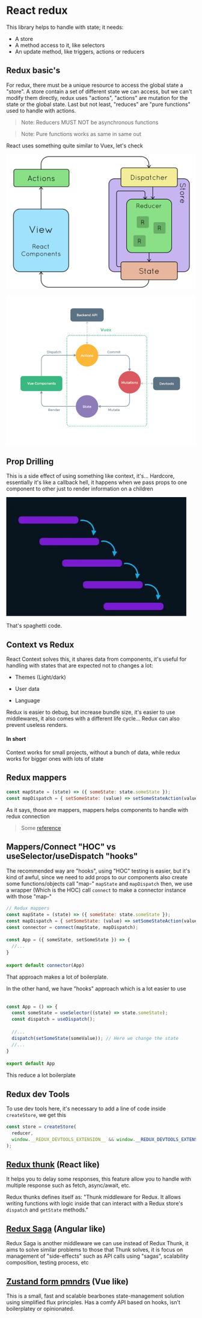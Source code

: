 # React redux

This library helps to handle with state; it needs:

- A store
- A method access to it, like selectors
- An update method, like triggers, actions or reducers

## Redux basic's

For redux, there must be a unique resource to access the
global state a "store". A store contain a set of different
state we can access, but we can't modify them directly,
redux uses "actions", "actions" are mutation for the state
or the global state. Last but not least, "reduces" are
"pure functions" used to handle with actions.

> Note: Reducers MUST NOT be asynchronous functions

> Note: Pure functions works as same in same out

React uses something quite similar to Vuex, let's check

![Redux](./.doc/react-redux-overview.png)

![Vuex](./.doc/vuex.png)

## Prop Drilling

This is a side effect of using something like context, it's...
Hardcore, essentially it's like a callback hell, it happens when
we pass props to one component to other just to render information
on a children

![Props_drilling](./.doc/prop-drilling.jpg)

That's spaghetti code.

## Context vs Redux

React Context solves this, it shares data from components, it's useful
for handling with states that are expected not to changes a lot:

- Themes (Light/dark)

- User data

- Language

Redux is easier to debug, but increase bundle size, it's easier to use
middlewares, it also comes with a different life cycle... Redux can also
prevent useless renders.

#### In short

Context works for small projects, without a bunch of data, while redux
works for bigger ones with lots of state

## Redux mappers

```javascript
const mapState = (state) => ({ someState: state.someState });
const mapDispatch = { setSomeState: (value) => setSomeStateAction(value) };
```

As it says, those are mappers, mappers helps components to handle with
redux connection

> Some [reference](https://redux.js.org/usage/usage-with-typescript#usage-with-react-redux)

## Mappers/Connect "HOC" vs useSelector/useDispatch "hooks"

The recommended way are "hooks", using "HOC" testing is easier, but it's
kind of awful, since we need to add props to our components also create some
functions/objects call "map-" `mapState` and `mapDispatch` then, we use a
wrapper (Which is the HOC) call `connect` to make a connector instance with
those "map-"

```javascriptreact
// Redux mappers
const mapState = (state) => ({ someState: state.someState });
const mapDispatch = { setSomeState: (value) => setSomeStateAction(value) };
const connector = connect(mapState, mapDispatch);

const App = ({ someState, setSomeState }) => {
  //...
}

export default connector(App)
```

That approach makes a lot of boilerplate.

In the other hand, we have "hooks" approach which is a lot easier to use

```javascriptreact

const App = () => {
  const someState = useSelector((state) => state.someState);
  const dispatch = useDispatch();

  //...
  dispatch(setSomeState(someValue)); // Here we change the state
  //...
}

export default App
```

This reduce a lot boilerplate

## Redux dev Tools

To use dev tools here, it's necessary to add a line of code inside
`createStore`, we get this

```javascriptreact
const store = createStore(
  reducer,
  window.__REDUX_DEVTOOLS_EXTENSION__ && window.__REDUX_DEVTOOLS_EXTENSION__(),
);
```

## [Redux thunk](https://github.com/reduxjs/redux-thunk) (React like)

It helps you to delay some responses, this feature allow you to handle
with multiple response such as fetch, async/await, etc.

Redux thunks defines itself as: "Thunk middleware for Redux. It allows
writing functions with logic inside that can interact with a Redux
store's `dispatch` and `getState` methods."

## [Redux Saga](https://redux-saga.js.org/) (Angular like)

Redux Saga is another middleware we can use instead of Redux Thunk, it
aims to solve similar problems to those that Thunk solves, it is focus
on management of "side-effects" such as API calls using "sagas", scalability
composition, testing process, etc

## [Zustand form pmndrs](https://github.com/pmndrs/zustand) (Vue like)

This is a small, fast and scalable bearbones state-management solution
using simplified flux principles. Has a comfy API based on hooks,
isn't boilerplatey or opinionated.
